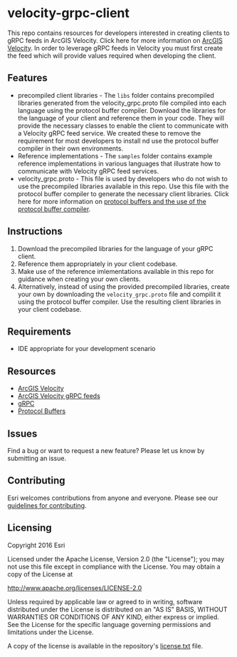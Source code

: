 # velocity-grpc-client

This repo contains resources for developers interested in creating clients to gRPC feeds in ArcGIS Velocity. Click here for more information on [ArcGIS Velocity]( https://www.esri.com/en-us/arcgis/products/arcgis-velocity/resources). In order to leverage gRPC feeds in Velocity you must first create the feed which will provide values required when developing the client.


## Features
* precompiled client libraries - The `libs` folder contains precompiled libraries generated from the velocity_grpc.proto file compiled into each language using the protocol buffer compiler. Download the libraries for the language of your client and reference them in your code. They will provide the necessary classes to enable the client to communicate with a Velocity gRPC feed service. We created these to remove the requirement for most developers to install nd use the protocol buffer compiler in their own environments.
* Reference implementations - The `samples` folder contains example reference implementations in various languages that illustrate how to communicate with Velocity gRPC feed services.
* velocity_grpc.proto - This file is used by developers who do not wish to use the precompiled libraries available in this repo. Use this file with the protocol buffer compiler to generate the necessary client libraries. Click here for more information on [protocol buffers and the use of the protocol buffer compiler]( https://developers.google.com/protocol-buffers).

## Instructions

1. Download the precompiled libraries for the language of your gRPC client. 
2. Reference them appropriately in your client codebase.
3. Make use of the reference imlementations available in this repo for guidance when creating your own clients.
4. Alternatively, instead of using the provided precompiled libraries, create your own by downloading the `velocity_grpc.proto` file and compilit it using the protocol buffer compiler. Use the resulting client libraries in your client codebase.

## Requirements

* IDE appropriate for your development scenario

## Resources

* [ArcGIS Velocity](https://www.esri.com/en-us/arcgis/products/arcgis-velocity/resources)
* [ArcGIS Velocity gRPC feeds](https://doc.arcgis.com/en/iot/ingest/grpc.htm)
* [gRPC](https://grpc.io/)
* [Protocol Buffers](https://developers.google.com/protocol-buffers)

## Issues

Find a bug or want to request a new feature?  Please let us know by submitting an issue.

## Contributing

Esri welcomes contributions from anyone and everyone. Please see our [guidelines for contributing](https://github.com/esri/contributing).

## Licensing
Copyright 2016 Esri

Licensed under the Apache License, Version 2.0 (the "License");
you may not use this file except in compliance with the License.
You may obtain a copy of the License at

   http://www.apache.org/licenses/LICENSE-2.0

Unless required by applicable law or agreed to in writing, software
distributed under the License is distributed on an "AS IS" BASIS,
WITHOUT WARRANTIES OR CONDITIONS OF ANY KIND, either express or implied.
See the License for the specific language governing permissions and
limitations under the License.

A copy of the license is available in the repository's [license.txt]( https://github.com/kengorton/velocity-grpc-client/blob/main/License.txt) file.

